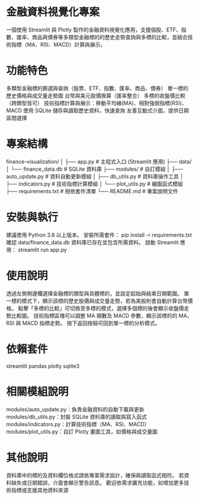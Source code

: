 # 金融資料視覺化專案
一個使用 Streamlit 與 Plotly 製作的金融資料視覺化應用，支援個股、ETF、指數、匯率、商品與債券等多類型金融標的的歷史走勢查詢與多標的比較，並結合技術指標（MA、RSI、MACD）計算與展示。

# 功能特色
多類型金融標的篩選與查詢（股票、ETF、指數、匯率、商品、債券）
單一標的歷史價格與成交量走勢圖
台幣與美元股價換算（匯率整合）
多標的收盤價比較（跨類型皆可）
技術指標計算與展示：移動平均線(MA)、相對強弱指標(RSI)、MACD
使用 SQLite 儲存與讀取歷史資料，快速查詢
友善互動式介面，提供日期區間選擇
 
# 專案結構
finance-visualization/
│
├── app.py                   # 主程式入口 (Streamlit 應用)
├── data/
│   └── finance_data.db      # SQLite 資料庫
├── modules/                 # 自訂模組
│   ├── auto_update.py       # 資料自動更新模組
│   ├── db_utils.py          # 資料庫操作工具
│   ├── indicators.py        # 技術指標計算模組
│   └── plot_utils.py        # 繪圖函式模組
├── requirements.txt         # 相依套件清單
└── README.md                # 專案說明文件


# 安裝與執行
建議使用 Python 3.8 以上版本。
安裝所需套件：
pip install -r requirements.txt
確認 data/finance_data.db 資料庫已存在並包含所需資料。
啟動 Streamlit 應用：
streamlit run app.py

# 使用說明
透過左側側邊欄選擇金融標的類型與具體標的，並設定起始與結束日期範圍。
單一標的模式下，顯示該標的歷史股價與成交量走勢，若為美股則會自動計算台幣價格。
點擊「多標的比較」可切換至多標的模式，選擇多個標的後會顯示收盤價走勢比較圖。
技術指標區塊可以調整 MA 期數及 MACD 參數，顯示該標的的 MA、RSI 與 MACD 指標走勢。
按下返回按鈕可回到單一標的分析模式。

# 依賴套件
streamlit
pandas
plotly
sqlite3

# 相關模組說明
modules/auto_update.py：負責金融資料的自動下載與更新
modules/db_utils.py：封裝 SQLite 資料庫的讀取與寫入函式
modules/indicators.py：計算技術指標（MA、RSI、MACD）
modules/plot_utils.py：自訂 Plotly 畫圖工具，如價格與成交量圖

# 其他說明
資料庫中的標的及資料欄位格式請依專案需求設計，確保與讀取函式相符。
若資料缺失或日期錯誤，介面會顯示警告訊息。
歡迎依需求擴充功能，如增加更多技術指標或支援其他資料來源